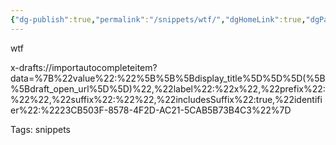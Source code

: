```yaml
---
{"dg-publish":true,"permalink":"/snippets/wtf/","dgHomeLink":true,"dgPassFrontmatter":false}
---
```


wtf

x-drafts://importautocompleteitem?data=%7B%22value%22:%22%5B%5B%5Bdisplay_title%5D%5D%5D(%5B%5Bdraft_open_url%5D%5D)%22,%22label%22:%22x%22,%22prefix%22:%22%22,%22suffix%22:%22%22,%22includesSuffix%22:true,%22identifier%22:%2223CB503F-8578-4F2D-AC21-5CAB5B73B4C3%22%7D

Tags:
  snippets